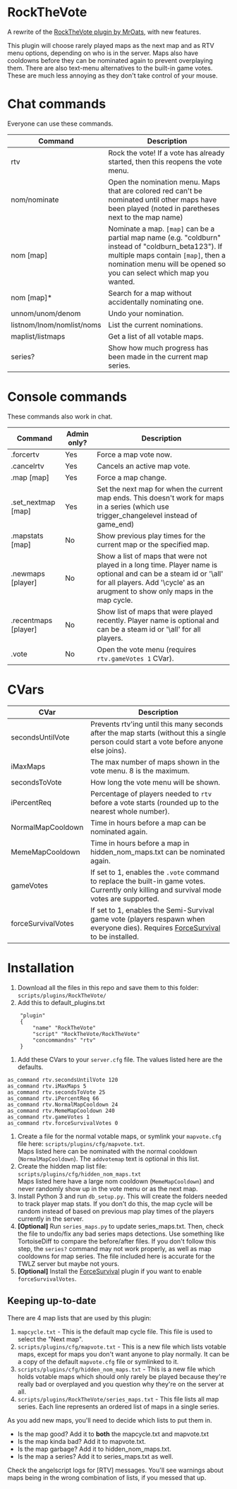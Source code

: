 # RockTheVote
A rewrite of the [RockTheVote plugin by MrOats](https://github.com/MrOats/AngelScript_SC_Plugins/wiki/RockTheVote.as), with new features.  


This plugin will choose rarely played maps as the next map and as RTV menu options, depending on who is in the server. Maps also have cooldowns before they can be nominated again to prevent overplaying them. There are also text-menu alternatives to the built-in game votes. These are much less annoying as they don't take control of your mouse.

# Chat commands

Everyone can use these commands.

| Command | Description |
| --- | --- |
| rtv | Rock the vote! If a vote has already started, then this reopens the vote menu. |
| nom/nominate | Open the nomination menu. Maps that are colored red can't be nominated until other maps have been played (noted in paretheses next to the map name) |
| nom [map] | Nominate a map. `[map]` can be a partial map name (e.g. "coldburn" instead of "coldburn_beta123"). If multiple maps contain `[map]`, then a nomination menu will be opened so you can select which map you wanted. |
| nom [map]* | Search for a map without accidentally nominating one. |
| unnom/unom/denom | Undo your nomination. |
| listnom/lnom/nomlist/noms | List the current nominations. |
| maplist/listmaps | Get a list of all votable maps. |
| series? | Show how much progress has been made in the current map series. |

# Console commands

These commands also work in chat.

| Command | Admin only? | Description |
| --- | --- | --- |
| .forcertv | Yes | Force a map vote now. |
| .cancelrtv | Yes | Cancels an active map vote. |
| .map [map] | Yes | Force a map change. |
| .set_nextmap [map] | Yes | Set the next map for when the current map ends. This doesn't work for maps in a series (which use trigger_changelevel instead of game_end) |
| .mapstats [map] | No | Show previous play times for the current map or the specified map. |
| .newmaps [player] | No | Show a list of maps that were not played in a long time. Player name is optional and can be a steam id or '\all' for all players. Add '\cycle' as an arugment to show only maps in the map cycle. |
| .recentmaps [player] | No | Show list of maps that were played recently. Player name is optional and can be a steam id or '\all' for all players. |
| .vote | No | Open the vote menu (requires `rtv.gameVotes 1` CVar). |

# CVars
| CVar | Description |
| --- | --- |
| secondsUntilVote | Prevents rtv'ing until this many seconds after the map starts (without this a single person could start a vote before anyone else joins). |
| iMaxMaps | The max number of maps shown in the vote menu. 8 is the maximum. |
| secondsToVote | How long the vote menu will be shown. |
| iPercentReq | Percentage of players needed to `rtv` before a vote starts (rounded up to the nearest whole number). |
| NormalMapCooldown | Time in hours before a map can be nominated again. |
| MemeMapCooldown | Time in hours before a map in hidden_nom_maps.txt can be nominated again. |
| gameVotes | If set to 1, enables the `.vote` command to replace the built-in game votes. Currently only killing and survival mode votes are supported. |
| forceSurvivalVotes | If set to 1, enables the Semi-Survival game vote (players respawn when everyone dies). Requires [ForceSurvival](https://github.com/wootguy/ForceSurvival) to be installed. |

# Installation
1. Download all the files in this repo and save them to this folder: `scripts/plugins/RockTheVote/`
1. Add this to default_plugins.txt
```
    "plugin"
    {
        "name" "RockTheVote"
        "script" "RockTheVote/RockTheVote"
        "concommandns" "rtv"
    }
```
1. Add these CVars to your `server.cfg` file. The values listed here are the defaults.
```
as_command rtv.secondsUntilVote 120
as_command rtv.iMaxMaps 5
as_command rtv.secondsToVote 25
as_command rtv.iPercentReq 66
as_command rtv.NormalMapCooldown 24
as_command rtv.MemeMapCooldown 240
as_command rtv.gameVotes 1
as_command rtv.forceSurvivalVotes 0
```
1. Create a file for the normal votable maps, or symlink your `mapvote.cfg` file here: `scripts/plugins/cfg/mapvote.txt`.  
Maps listed here can be nominated with the normal cooldown (`NormalMapCooldown`). The `addvotemap` text is optional in this list.
1. Create the hidden map list file: `scripts/plugins/cfg/hidden_nom_maps.txt`  
Maps listed here have a large nom cooldown (`MemeMapCooldown`) and never randomly show up in the vote menu or as the next map.
1. Install Python 3 and run `db_setup.py`. This will create the folders needed to track player map stats. If you don't do this, the map cycle will be random instead of based on previous map play times of the players currently in the server.
1. **[Optional]** Run `series_maps.py` to update series_maps.txt. Then, check the file to undo/fix any bad series maps detections. Use something like TortoiseDiff to compare the before/after files. If you don't follow this step, the `series?` command may not work properly, as well as map cooldowns for map series. The file included here is accurate for the TWLZ server but maybe not yours.
3. **[Optional]** Install the [ForceSurvival](https://github.com/wootguy/ForceSurvival) plugin if you want to enable `forceSurvivalVotes`.

## Keeping up-to-date
There are 4 map lists that are used by this plugin:
1. `mapcycle.txt` - This is the default map cycle file. This file is used to select the "Next map".
2. `scripts/plugins/cfg/mapvote.txt` - This is a new file which lists votable maps, except for maps you don't want anyone to play normally. It can be a copy of the default `mapvote.cfg` file or symlinked to it.
3. `scripts/plugins/cfg/hidden_nom_maps.txt` - This is a new file which holds votable maps which should only rarely be played because they're really bad or overplayed and you question why they're on the server at all.
4. `scripts/plugins/RockTheVote/series_maps.txt` - This file lists all map series. Each line represents an ordered list of maps in a single series.

As you add new maps, you'll need to decide which lists to put them in.
- Is the map good? Add it to **both** the mapcycle.txt and mapvote.txt
- Is the map kinda bad? Add it to mapvote.txt.
- Is the map garbage? Add it to hidden_nom_maps.txt.
- Is the map a series? Add it to series_maps.txt as well.

Check the angelscript logs for [RTV] messages. You'll see warnings about maps being in the wrong combination of lists, if you messed that up.
